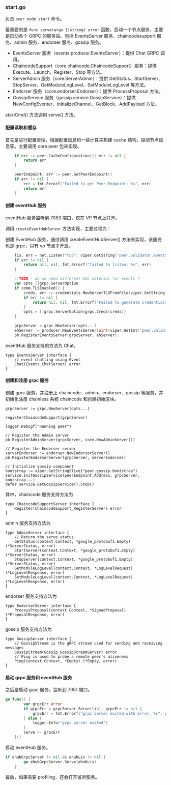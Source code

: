 ### start.go

负责 `peer node start` 命令。

最重要的是 `func serve(args []string) error` 函数，启动一个节点服务，主要是启动各个 GRPC 的服务端。包括 EventsServer 服务、chaincodesupport 服务、admin 服务、endorser 服务、gossip 服务。

* EventsServer 服务（events.producer.EventsServer）：提供 Chat GRPC 调用。
* ChaincodeSupport（core.chaincode.ChaincodeSupport）服务：提供 Execute、Launch、Register、Stop 等方法。
* ServerAdmin 服务（core.ServerAdmin）：提供 GetStatus、StartServer、StopServer、GetModuleLogLevel、SetModuleLogLevel 等方法。
* Endorser 服务（core.endorser.Endorser）：提供 ProcessProposal 方法。
* GossipService 服务（gossip.service.GossipService）：提供 NewConfigEventer、InitializeChannel、GetBlock、AddPayload 方法。



startCmd() 方法调用 serve() 方法。

#### 配置读取和缓存
首先是进行配置管理，根据配置信息和一些计算来构建 cache 结构，探测节点信息等。主要调用 core.peer 包来实现。

```go
	if err := peer.CacheConfiguration(); err != nil {
		return err
	}

	peerEndpoint, err := peer.GetPeerEndpoint()
	if err != nil {
		err = fmt.Errorf("Failed to get Peer Endpoint: %s", err)
		return err
	}
```

#### 创建 eventHub 服务

eventHub 服务监听到 7053 端口，仅在 VP 节点上打开。

调用 `createEventHubServer` 方法实现，主要过程为：

创建 EventHub 服务，通过调用 createEventHubServer() 方法来实现，该服务也是 grpc，只有 vp 节点才开启。

```go
	lis, err = net.Listen("tcp", viper.GetString("peer.validator.events.address"))
	if err != nil {
		return nil, nil, fmt.Errorf("failed to listen: %v", err)
	}

	//TODO - do we need different SSL material for events ?
	var opts []grpc.ServerOption
	if comm.TLSEnabled() {
		creds, err := credentials.NewServerTLSFromFile(viper.GetString("peer.tls.cert.file"), viper.GetString("peer.tls.key.file"))
		if err != nil {
			return nil, nil, fmt.Errorf("Failed to generate credentials %v", err)
		}
		opts = []grpc.ServerOption{grpc.Creds(creds)}
	}

	grpcServer = grpc.NewServer(opts...)
	ehServer := producer.NewEventsServer(uint(viper.GetInt("peer.validator.events.buffersize")), viper.GetInt("peer.validator.events.timeout"))
	pb.RegisterEventsServer(grpcServer, ehServer)
```

eventHub 服务支持的方法为 Chat。

```golang
type EventsServer interface {
	// event chatting using Event
	Chat(Events_ChatServer) error
}
```

#### 创建和注册 grpc 服务
创建 gprc 服务，并注册上 chaincode、admin、endorser、gossip 等服务，并初始化注册 chainless 系统 chaincode 和创建初始区块。

```golang
grpcServer := grpc.NewServer(opts...)

registerChaincodeSupport(grpcServer)

logger.Debugf("Running peer")

// Register the Admin server
pb.RegisterAdminServer(grpcServer, core.NewAdminServer())

// Register the Endorser server
serverEndorser := endorser.NewEndorserServer()
pb.RegisterEndorserServer(grpcServer, serverEndorser)

// Initialize gossip component
bootstrap := viper.GetStringSlice("peer.gossip.bootstrap")
service.InitGossipService(peerEndpoint.Address, grpcServer, bootstrap...)
defer service.GetGossipService().Stop()
```

其中，chaincode 服务支持方法为

```golang
type ChaincodeSupportServer interface {
	Register(ChaincodeSupport_RegisterServer) error
}
```

admin 服务支持方法为

```golang
type AdminServer interface {
	// Return the serve status.
	GetStatus(context.Context, *google_protobuf1.Empty) (*ServerStatus, error)
	StartServer(context.Context, *google_protobuf1.Empty) (*ServerStatus, error)
	StopServer(context.Context, *google_protobuf1.Empty) (*ServerStatus, error)
	GetModuleLogLevel(context.Context, *LogLevelRequest) (*LogLevelResponse, error)
	SetModuleLogLevel(context.Context, *LogLevelRequest) (*LogLevelResponse, error)
}
```

endorser 服务支持方法为

```golang
type EndorserServer interface {
	ProcessProposal(context.Context, *SignedProposal) (*ProposalResponse, error)
}
```

gossip 服务支持方法为

```golang
type GossipServer interface {
	// GossipStream is the gRPC stream used for sending and receiving messages
	GossipStream(Gossip_GossipStreamServer) error
	// Ping is used to probe a remote peer's aliveness
	Ping(context.Context, *Empty) (*Empty, error)
}
```

#### 启动 grpc 服务和 eventHub 服务
之后是启动 grpc 服务，监听到 7051 端口。

```go
go func() {
		var grpcErr error
		if grpcErr = grpcServer.Serve(lis); grpcErr != nil {
			grpcErr = fmt.Errorf("grpc server exited with error: %s", grpcErr)
		} else {
			logger.Info("grpc server exited")
		}
		serve <- grpcErr
	}()
```

启动 eventHub 服务。

```go
if ehubGrpcServer != nil && ehubLis != nil {
		go ehubGrpcServer.Serve(ehubLis)
	}
```

最后，如果需要 profiling，还会打开监听服务。